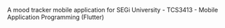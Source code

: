 A mood tracker mobile application for SEGi University - TCS3413 - Mobile Application Programming (Flutter)
